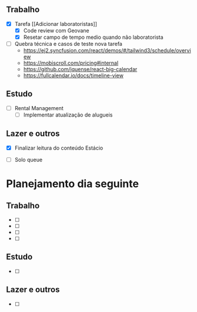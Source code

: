 ## Trabalho
- [x] Tarefa [[Adicionar laboratoristas]]
	- [x] Code review com Geovane
	- [x] Resetar campo de tempo medio quando não laboratorista
- [ ] Quebra técnica e casos de teste nova tarefa
	- https://ej2.syncfusion.com/react/demos/#/tailwind3/schedule/overview
	- https://mobiscroll.com/pricing#internal
	- https://github.com/jquense/react-big-calendar
	- https://fullcalendar.io/docs/timeline-view
## Estudo
- [ ] Rental Management
	- [ ] Implementar atualização de alugueis
## Lazer e outros
- [x] Finalizar leitura do conteúdo Estácio
- [ ] Solo queue


# Planejamento dia seguinte
## Trabalho
- [ ] 
- [ ] 
- [ ] 
- [ ] 
## Estudo
- [ ] 
## Lazer e outros
- [ ] 

